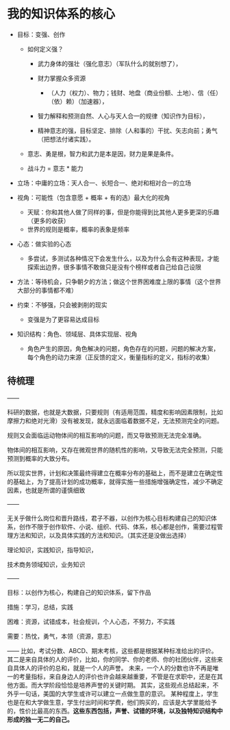 # 我的知识体系的核心

- 目标：变强、创作
  - 如何定义强？
    - 武力身体的强壮（强化意志）（军队什么的就别想了），

    - 财力掌握众多资源
      - （人力（权力）、物力；钱财、地盘（商业份额、土地）、信（任）（依）赖）（加速器），

    - 智力解释和预测自然、人心与天人合一的规律（知识作为目标），

    - 精神意志的强，目标坚定、排除（人和事的）干扰、矢志向前；勇气（把想法付诸实践）。

  - 意志、勇是根，智力和武力是本是因，财力是果是条件。

  - 战斗力 = 意志 * 能力

- 立场：中庸的立场：天人合一、长短合一、绝对和相对合一的立场

- 视角：可能性（包含意愿 + 概率 + 有的选）最大化的视角
  - 天赋：你和其他人做了同样的事，但是你能得到比其他人更多更深的乐趣（更多的收获）
  - 世界的规则是概率，概率的表象是频率

- 心态：做实验的心态
  - 多尝试，多测试各种情况下会发生什么，以及为什么会有这种表现，才能探索出边界，很多事情不敢做只是没有个榜样或者自己给自己设限

- 方法：等待机会，只争朝夕的方法；做这个世界困难度上限的事情（这个世界大部分的事情都不难）

- 约束：不够强，只会被剥削的现实
  - 变强是为了更容易达成目标

- 知识结构：角色、领域层、具体实现层、视角
  - 角色产生的原因，角色解决的问题，角色存在的问题，问题的解决方案，每个角色的动力来源（正反馈的定义，衡量指标的定义，指标的收集）




## 待梳理

——

科研的数据，也就是大数据，只要规则（有适用范围，精度和影响因素限制，比如摩擦力和绝对光滑）没有被发现，就永远面临着数据不足，无法预测完全的问题。

规则又会面临运动物体间的相互影响的问题，而又导致预测无法完全准确。

物体间的相互影响，又存在微观世界的随机性的影响，又导致无法完全预测，只能预测到概率的大致分布。

所以现实世界，计划和决策最终得建立在概率分布的基础上，而不是建立在确定性的基础上，为了提高计划的成功概率，就得实施一些措施增强确定性，减少不确定因素，也就是所谓的谨慎细致

——

无关乎做什么岗位和晋升路线，君子不器，以创作为核心目标构建自己的知识体系，创作不限于创作软件、小说、组织、代码、体系，核心都是创作，需要过程管理方法和知识，以及具体实践的方法和知识。（其实还是没做出选择）

理论知识，实践知识，指导知识，

技术商务领域知识，业务知识

——

目标：以创作为核心，构建自己的知识体系，留下作品

措施：学习，总结，实践

困难：资源，试错成本，社会规训，个人心态，不努力，不实践

需要：热忱，勇气，本领（资源，意志）

——
比如，考试分数、ABCD、期末考核，这些都是根据某种标准给出的评价。其二是来自具体的人的评价，比如，你的同学、你的老师、你的社团伙伴，这些来自具体人的评价的总和，就是一个人的声誉。
未来，一个人的分数也许不再是唯一的考量指标，来自身边人的评价也许会越来越重要，不管是在求职中，还是在其他方面。而大学阶段恰恰是培养声誉的关键时期。
其实，这些观点总结起来，不外乎一句话，美国的大学生或许可以建立一点做生意的意识。
某种程度上，学生也是在和大学做生意，学生付出时间和学费，他们购买的，应该是大学里能给予的，性价比最高的东西。**这些东西包括，声誉、试错的环境，以及独特知识结构中形成的独一无二的自己。**